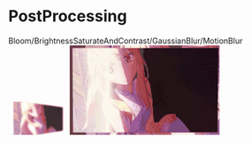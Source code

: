 # PostProcessing
Bloom/BrightnessSaturateAndContrast/GaussianBlur/MotionBlur
![img](https://github.com/MashiroShina/PostProcessing/blob/master/%20PostProcessing.gif)
![img](https://github.com/MashiroShina/PostProcessing/blob/master/baisLight.gif)
